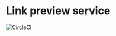# Link preview service

[![CircleCI](https://circleci.com/gh/AMPnet/link-preview-service/tree/master.svg?style=svg&circle-token=e8285b1144da711a882a55bbfe70d1a4e15842ea)](https://circleci.com/gh/AMPnet/link-preview-service/tree/master)
